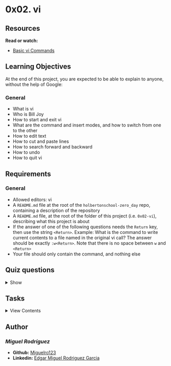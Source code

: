 # 0x02. vi

## Resources
**Read or watch:**
- [Basic vi Commands](https://www.cs.colostate.edu/helpdocs/vi.html)

## Learning Objectives
At the end of this project, you are expected to be able to explain to anyone, without the help of Google:

### General
- What is vi
- Who is Bill Joy
- How to start and exit vi
- What are the command and insert modes, and how to switch from one to the other
- How to edit text
- How to cut and paste lines
- How to search forward and backward
- How to undo
- How to quit vi
## Requirements
### General
- Allowed editors: vi
- A `README.md` file at the root of the `holbertonschool-zero_day` repo, containing a description of the repository
- A `README.md` file, at the root of the folder of this project (i.e. `0x02-vi`), describing what this project is about
- If the answer of one of the following questions needs the `Return` key, then use the string `<Return>`. Example: What is the command to write current contents to a file named in the original vi call? The answer should be exactly `:w<Return>`. Note that there is no space between `w` and `<Return>`
- Your file should only contain the command, and nothing else

## Quiz questions

<details>
<summary>Show</summary>

### Question #0
Vim is included with almost every Linux distribution.

- [x] True
- [ ] False

### Question #1
How do you enter Command Mode in Vi(m)?

- [ ] `Ctrl / Command + C`
- [x] `<ESC>`
- [ ] `<Return>`

### Question #2
How do you enter Insert Mode in Vi(m)?

- [ ] `<Insert>`
- [ ] `<Return>`
- [x] `i`

### Question #3
How do you quit Vi(m)?

- [x] `:q<Return>`
- [ ] `<ESC>`
- [ ] `q`

### Question #4
What is the goal of the Framework?

- [x] To ensure you do your due diligence in problem solving
- [x] To help you become a software engineer with good problem solving skills, rather than a student with good grades
- [x] To encourage you to understand the deeper processes of programming and not just look for code that works

</details>

## Tasks

<details>
<summary>View Contents</summary>

### [0. Inserting](./0-inserting)
What is the command to insert text before the cursor?

**Repo:**
* GitHub repository: `holbertonschool-zero_day`
* Directory: `0x02-vi`
* File: `0-inserting`

### [1. Cutting](./1-cutting)
What is the command to cut the current line? (yank, cut)

**Repo:**
* GitHub repository: `holbertonschool-zero_day`
* Directory: `0x02-vi`
* File: `1-cutting`

### [2. Pasting](./2-pasting)
What is the command to paste the lines in the buffer into the text after the current line?

**Repo:**
* GitHub repository: `holbertonschool-zero_day`
* Directory: `0x02-vi`
* File: `2-pasting`

### [3. Undoing](./3-undoing)
What is the command to undo what you just did?

**Repo:**
* GitHub repository: `holbertonschool-zero_day`
* Directory: `0x02-vi`
* File: `3-undoing`

### [4. Exiting](./4-exiting)
What is the command to quit vi even though latest changes have not been saved for this vi call?

**Repo:**
* GitHub repository: `holbertonschool-zero_day`
* Directory: `0x02-vi`
* File: `4-exiting`

### [5. Beginning of the line](./5-beginning_line)
What is the command to move the cursor to the start of the current line?

**Repo:**
* GitHub repository: `holbertonschool-zero_day`
* Directory: `0x02-vi`
* File: `5-beginning_line`

### [6. End of the line](./6-end_line)
What is the command to move the cursor to the end of the line?

**Repo:**
* GitHub repository: `holbertonschool-zero_day`
* Directory: `0x02-vi`
* File: `6-end_line`

### [7. Line 32 `#advanced`](./100-move_to_line)
What is the command to move the cursor to line 32?

**Repo:**
* GitHub repository: `holbertonschool-zero_day`
* Directory: `0x02-vi`
* File: `100-move_to_line`

### [8. Delete current and previous line `#advanced`](./101-delete_line)
What is the command to delete the current and previous line at the same time?

**Repo:**
* GitHub repository: `holbertonschool-zero_day`
* Directory: `0x02-vi`
* File: `101-delete_line`

</details>

## Author
### _Miguel Rodríguez_

- **Github:** [Miguelro123](https://github.com/Miguelro123) 
- **Linkedin:** [Edgar Miguel Rodriguez Garcia](https://www.linkedin.com/in/edgar-miguel-rodriguez-garcia-20a5281a2/)
